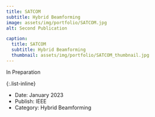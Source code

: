 ```yaml
---
title: SATCOM
subtitle: Hybrid Beamforming
image: assets/img/portfolio/SATCOM.jpg
alt: Second Publication

caption:
  title: SATCOM
  subtitle: Hybrid Beamforming
  thumbnail: assets/img/portfolio/SATCOM_thumbnail.jpg
---
```

In Preparation

{:.list-inline}
- Date: January 2023
- Publish: IEEE
- Category: Hybrid Beamforming
